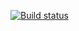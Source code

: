 [![Build status](https://ci.appveyor.com/api/projects/status/06bhedjo02icsrxr?svg=true)](https://ci.appveyor.com/project/Margarita7929/selenide2022)
